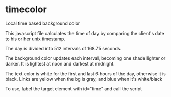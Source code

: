 timecolor
=========
Local time based background color


This javascript file calculates the time of day by comparing the client's date to his or her unix timestamp.

The day is divided into 512 intervals of 168.75 seconds. 

The background color updates each interval, becoming one shade lighter or darker. 
It is lightest at noon and darkest at midnight.

The text color is white for the first and last 6 hours of the day, otherwise it is black.
Links are yellow when the bg is gray, and blue when it's white/black

To use, label the target element with id="time" and call the script
